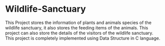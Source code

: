 # Wildlife-Sanctuary
This Project stores the information of plants and animals species of the wildlife  sanctuary, it also stores the feeding items of the animals. This project can also store the details of the visitors of the  wildlife sanctuary. This project is completely implemented using Data Structure in C language.
